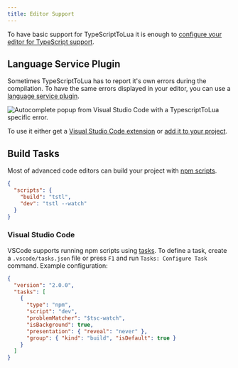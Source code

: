 ```yaml
---
title: Editor Support
---
```


To have basic support for TypeScriptToLua it is enough to [configure your editor for TypeScript support](https://github.com/Microsoft/TypeScript/wiki/TypeScript-Editor-Support).

## Language Service Plugin

Sometimes TypeScriptToLua has to report it's own errors during the compilation. To have the same errors displayed in your editor, you can use a [language service plugin](https://github.com/microsoft/TypeScript/wiki/Writing-a-Language-Service-Plugin).

![Autocomplete popup from Visual Studio Code with a TypescriptToLua specific error.](/images/editor-support-diagnostics.png)

To use it either get a [Visual Studio Code extension](https://marketplace.visualstudio.com/items?itemName=typescript-to-lua.vscode-typescript-to-lua) or [add it to your project](https://github.com/TypeScriptToLua/typescript-tstl-plugin#installation).

## Build Tasks

Most of advanced code editors can build your project with [npm scripts](https://docs.npmjs.com/misc/scripts).

```json title=package.json
{
  "scripts": {
    "build": "tstl",
    "dev": "tstl --watch"
  }
}
```

### Visual Studio Code

VSCode supports running npm scripts using [tasks](https://code.visualstudio.com/docs/editor/tasks). To define a task, create a `.vscode/tasks.json` file or press `F1` and run `Tasks: Configure Task` command. Example configuration:

```json title=tasks.json
{
  "version": "2.0.0",
  "tasks": [
    {
      "type": "npm",
      "script": "dev",
      "problemMatcher": "$tsc-watch",
      "isBackground": true,
      "presentation": { "reveal": "never" },
      "group": { "kind": "build", "isDefault": true }
    }
  ]
}
```
